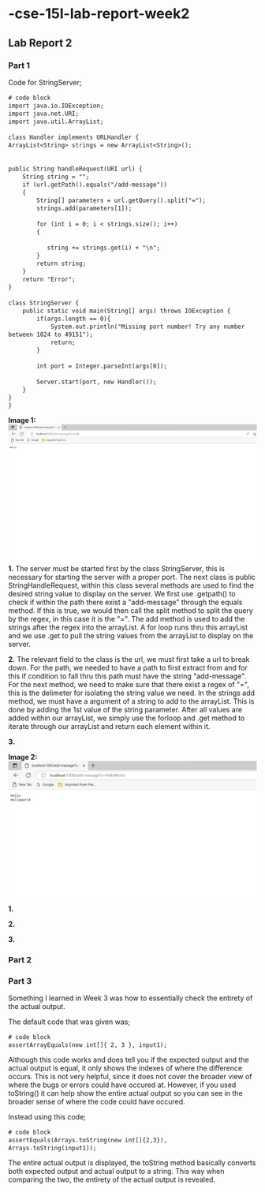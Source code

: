 # -cse-15l-lab-report-week2
## Lab Report 2
### Part 1
Code for StringServer;
```
# code block
import java.io.IOException;
import java.net.URI;
import java.util.ArrayList;

class Handler implements URLHandler {
ArrayList<String> strings = new ArrayList<String>();


public String handleRequest(URI url) {
    String string = "";
    if (url.getPath().equals("/add-message"))
    {
        String[] parameters = url.getQuery().split("=");
        strings.add(parameters[1]);
        
        for (int i = 0; i < strings.size(); i++)
        {
    
           string += strings.get(i) + "\n";
        }
        return string;
    }
    return "Error";
}

class StringServer {
    public static void main(String[] args) throws IOException {
        if(args.length == 0){
            System.out.println("Missing port number! Try any number between 1024 to 49151");
            return;
        }

        int port = Integer.parseInt(args[0]);

        Server.start(port, new Handler());
    }
}
}
```
**Image 1:**
![Image](firstMessage.jpg)
**1.** The server must be started first by the class StringServer, this is necessary for starting the server with a proper port. The next class is public StringHandleRequest, within this class several methods are used to find the desired string value to display on the server. We first use .getpath() to check if within the path there exist a "add-message" through the equals method. If this is true, we would then call the split method to split the query by the regex, in this case it 
is the "=". The add method is used to add the strings after the regex into the arrayList. A for loop runs thru this arrayList and we use .get to pull the
string values from the arrayList to display on the server.

**2.** The relevant field to the class is the url, we must first take a url to break down. For the path, we needed to have a path to first extract from and for this if condition to fall thru this path must have the string "add-message". For the next method, we need to make sure that there exist a regex of "=", this is the delimeter for isolating the string value we need. In the strings add method, we must have a argument of a string to add to the arrayList. This is done by adding the 1st value of the string parameter. After all values are added within our arrayList, we simply use the forloop and .get method to iterate through our arrayList and return each element within it.

**3.**

**Image 2:**
![Image](secondImage.jpg)
**1.**

**2.**

**3.**

### Part 2
### Part 3
Something I learned in Week 3 was how to essentially check the entirety of the actual output. 

The default code that was given was;
```
# code block
assertArrayEquals(new int[]{ 2, 3 }, input1);
```
Although this code works and does tell you if the expected output and the actual output is equal,
it only shows the indexes of where the difference occurs. This is not very helpful, since it does
not cover the broader view of where the bugs or errors could have occured at. However, if you used
toString() it can help show the entire actual output so you can see in the broader sense of where
the code could have occured.

Instead using this code;
```
# code block
assertEquals(Arrays.toString(new int[]{2,3}), Arrays.toString(input1));
```
The entire actual output is displayed, the toString method basically converts both expected output
and actual output to a string. This way when comparing the two, the entirety of the actual output 
is revealed.
